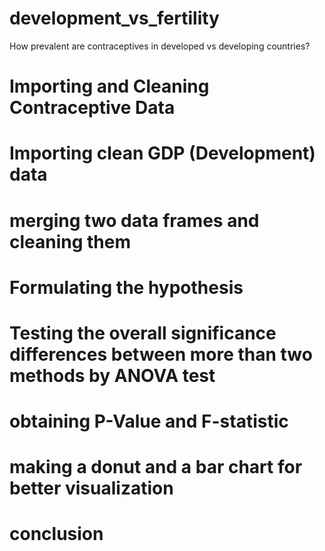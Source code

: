 # development_vs_fertility
 How prevalent are contraceptives in developed vs developing countries?
# Importing and Cleaning Contraceptive Data
# Importing clean GDP (Development) data 
# merging two data frames and cleaning them
# Formulating the hypothesis
# Testing the overall significance differences between more than two methods by ANOVA test
# obtaining P-Value and F-statistic
# making a donut and a bar chart for better visualization 
# conclusion